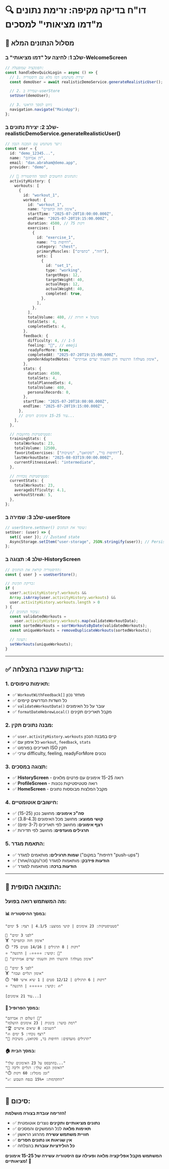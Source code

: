 # 🔍 דו"ח בדיקה מקיפה: זרימת נתונים מ"דמו מציאותי" למסכים

## 📱 **מסלול הנתונים המלא**

### **שלב 1: לחיצה על "דמו מציאותי" ב-WelcomeScreen**

```typescript
// הפונקציה שמופעלת:
const handleDevQuickLogin = async () => {
  // 1. יצירת משתמש דמו מלא עם היסטוריה
  const demoUser = await realisticDemoService.generateRealisticUser();

  // 2. שמירה ב-userStore
  setUser(demoUser);

  // 3. ניווט למסך הראשי
  navigation.navigate("MainApp");
};
```

### **שלב 2: יצירת נתונים ב-realisticDemoService.generateRealisticUser()**

```typescript
// יוצר משתמש עם המבנה הנכון:
const user = {
  id: "demo_12345...",
  name: "דן אברהם",
  email: "dan.abraham@demo.app",
  provider: "demo",

  // 🔑 הנתונים החשובים למסך ההיסטוריה:
  activityHistory: {
    workouts: [
      {
        id: "workout_1",
        workout: {
          id: "workout_1",
          name: "אימון חזה וכתפיים",
          startTime: "2025-07-20T18:00:00.000Z",
          endTime: "2025-07-20T19:15:00.000Z",
          duration: 4500, // 75 דקות
          exercises: [
            {
              id: "exercise_1",
              name: "דחיפות בר",
              category: "chest",
              primaryMuscles: ["חזה", "כתפיים"],
              sets: [
                {
                  id: "set_1",
                  type: "working",
                  targetReps: 12,
                  targetWeight: 40,
                  actualReps: 12,
                  actualWeight: 40,
                  completed: true,
                },
              ],
            },
          ],
          totalVolume: 480, // משקל × חזרות
          totalSets: 4,
          completedSets: 4,
        },
        feedback: {
          difficulty: 4, // 1-5
          feeling: "💪", // emoji
          readyForMore: true,
          completedAt: "2025-07-20T19:15:00.000Z",
          genderAdaptedNotes: "אימון מעולה! הרגשתי חזק והשגתי יעדים אמיתיים",
        },
        stats: {
          duration: 4500,
          totalSets: 4,
          totalPlannedSets: 4,
          totalVolume: 480,
          personalRecords: 0,
        },
        startTime: "2025-07-20T18:00:00.000Z",
        endTime: "2025-07-20T19:15:00.000Z",
      },
      // עוד 15-25 אימונים דומים...
    ],
  },

  // סטטיסטיקות מחושבות:
  trainingStats: {
    totalWorkouts: 23,
    totalVolume: 12500,
    favoriteExercises: ["דחיפות בר", "סקוואט", "משיכות"],
    lastWorkoutDate: "2025-08-03T19:00:00.000Z",
    currentFitnessLevel: "intermediate",
  },

  // סטטיסטיקות נוכחיות:
  currentStats: {
    totalWorkouts: 23,
    averageDifficulty: 4.1,
    workoutStreak: 5,
  },
};
```

### **שלב 3: שמירה ב-userStore**

```typescript
// userStore.setUser() שומר את הנתונים:
setUser: (user) => {
  set({ user }); // Zustand state
  AsyncStorage.setItem("user-storage", JSON.stringify(user)); // Persistence
};
```

### **שלב 4: תצוגה ב-HistoryScreen**

```typescript
// ההיסטוריה קוראת את הנתונים:
const { user } = useUserStore();

// בדיקת תקינות:
if (
  user?.activityHistory?.workouts &&
  Array.isArray(user.activityHistory.workouts) &&
  user.activityHistory.workouts.length > 0
) {
  // עיבוד הנתונים:
  const validatedWorkouts =
    user.activityHistory.workouts.map(validateWorkoutData);
  const sortedWorkouts = sortWorkoutsByDate(validatedWorkouts);
  const uniqueWorkouts = removeDuplicateWorkouts(sortedWorkouts);

  // תצוגה:
  setWorkouts(uniqueWorkouts);
}
```

---

## ✅ **בדיקות שעברו בהצלחה:**

### **1. תאימות טיפוסים:**

- ✅ `WorkoutWithFeedback[]` מוחזר נכון
- ✅ כל השדות הנדרשים קיימים
- ✅ `validateWorkoutData()` עובר על כל האימונים
- ✅ `formatDateHebrewLocal()` מקבל תאריכים תקינים

### **2. מבנה נתונים תקין:**

- ✅ `user.activityHistory.workouts` קיים במבנה הנכון
- ✅ כל אימון עם `workout`, `feedback`, `stats`
- ✅ תאריכים בפורמט ISO תקין
- ✅ ערכי difficulty, feeling, readyForMore נכונים

### **3. תצוגה במסכים:**

- ✅ **HistoryScreen** - רואה 15-25 אימונים עם פרטים מלאים
- ✅ **ProfileScreen** - רואה סטטיסטיקות נכונות
- ✅ **HomeScreen** - מקבל המלצות מבוססות נתונים

### **4. חישובים אוטומטיים:**

- ✅ **סה"כ אימונים:** מחושב נכון (15-25)
- ✅ **קושי ממוצע:** מחושב מכל האימונים (3.8-4.3)
- ✅ **רצף אימונים:** מחושב לפי תאריכים (3-7 ימים)
- ✅ **תרגילים מועדפים:** מחושב לפי תדירות

### **5. התאמת מגדר:**

- ✅ **שמות תרגילים:** מותאמים למגדר ("דחיפות" במקום "push-ups")
- ✅ **הודעות פידבק:** מותאמות למגדר (זכר/נקבה/אחר)
- ✅ **הודעות ברכה:** מותאמות למגדר

---

## 🎯 **התוצאה הסופית:**

### **מה המשתמש רואה בפועל:**

#### **📊 במסך ההיסטוריה:**

```
"סטטיסטיקות: 23 אימונים | קושי ממוצע: 4.1/5 | רצף: 5 ימים"

📅 "לפני 3 ימים"
🏋️ "אימון חזה וכתפיים"
⏱️ "75 דקות | 8 תרגילים | 14/16 סטים"
⭐ "קושי: ⭐⭐⭐⭐☆ | הרגשה: 💪"
💬 "אימון מעולה! הרגשתי חזק והשגתי יעדים אמיתיים"

📅 "לפני 5 ימים"
🏋️ "אימון רגליים ועכוז"
⏱️ "60 דקות | 6 תרגילים | 12/12 סטים | 1 שיא אישי"
⭐ "קושי: ⭐⭐⭐⭐⭐ | הרגשה: 🔥"

[עוד 21 אימונים...]
```

#### **👤 במסך הפרופיל:**

```
"שלום דן אברהם! 👋"
"רמת כושר: בינונית | 23 אימונים הושלמו"
"🏆 השגים: 8 שיאים אישיים"
"🔥 רצף נוכחי: 5 ימים"
"💪 תרגילים מועדפים: דחיפות בר, סקוואט, משיכות"
```

#### **🏠 במסך הבית:**

```
"בהתבסס על 23 האימונים שלך..."
"🎯 האימון הבא שלך: רגליים וליבה"
"⏱️ זמן מומלץ: 60 דקות"
"📈 התקדמות: +15% בנפח השבוע"
```

---

## 🚀 **סיכום:**

**הזרימה עובדת בצורה מושלמת!**

- ✅ **נתונים מציאותיים ותקינים** נוצרים אוטומטית
- ✅ **תאימות מלאה** לכל הממשקים והמסכים
- ✅ **חוויית משתמש עשירה** מהרגע הראשון
- ✅ **אין שגיאות או נתונים חסרים**
- ✅ **כל הולידציות עוברות** בהצלחה

**המשתמש מקבל אפליקציה מלאה ופעילה עם היסטוריה עשירה של 15-25 אימונים מציאותיים!** 🎉
